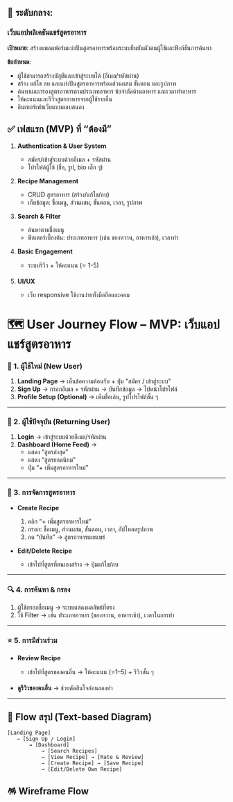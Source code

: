 ## 🚀 ระดับกลาง:

### เว็บแอปพลิเคชันแชร์สูตรอาหาร

**เป้าหมาย**: สร้างแพลตฟอร์มแบ่งปันสูตรอาหารพร้อมระบบยืนยันตัวตนผู้ใช้และฟังก์ชันการค้นหา

**ข้อกำหนด**:

- ผู้ใช้สามารถสร้างบัญชีและเข้าสู่ระบบได้ (อีเมล/รหัสผ่าน)
- สร้าง แก้ไข ลบ และแบ่งปันสูตรอาหารพร้อมส่วนผสม ขั้นตอน และรูปภาพ
- ค้นหาและกรองสูตรอาหารตามประเภทอาหาร ข้อจำกัดด้านอาหาร และเวลาทำอาหาร
- ให้คะแนนและรีวิวสูตรอาหารจากผู้ใช้รายอื่น
- อินเทอร์เฟซเว็บแบบตอบสนอง

## ✅ เฟสแรก (MVP) ที่ “ต้องมี”

1. **Authentication & User System**
   - สมัคร/เข้าสู่ระบบด้วยอีเมล + รหัสผ่าน
   - โปรไฟล์ผู้ใช้ (ชื่อ, รูป, bio เล็ก ๆ)

2. **Recipe Management**
   - CRUD สูตรอาหาร (สร้าง/แก้ไข/ลบ)
   - เก็บข้อมูล: ชื่อเมนู, ส่วนผสม, ขั้นตอน, เวลา, รูปภาพ

3. **Search & Filter**
   - ค้นหาตามชื่อเมนู
   - ฟิลเตอร์เบื้องต้น: ประเภทอาหาร (เช่น ของหวาน, อาหารเช้า), เวลาทำ

4. **Basic Engagement**
   - ระบบรีวิว + ให้คะแนน (⭐ 1-5)

5. **UI/UX**
   - เว็บ responsive ใช้งานง่ายทั้งมือถือและคอม

# 🗺️ User Journey Flow – MVP: เว็บแอปแชร์สูตรอาหาร

### 👤 1. ผู้ใช้ใหม่ (New User)

1. **Landing Page** → เห็นข้อความต้อนรับ + ปุ่ม "สมัคร / เข้าสู่ระบบ"
2. **Sign Up** → กรอกอีเมล + รหัสผ่าน → บันทึกข้อมูล → ไปหน้าโปรไฟล์
3. **Profile Setup (Optional)** → เพิ่มชื่อเล่น, รูปโปรไฟล์สั้น ๆ

---

### 🔑 2. ผู้ใช้ปัจจุบัน (Returning User)

1. **Login** → เข้าสู่ระบบด้วยอีเมล/รหัสผ่าน
2. **Dashboard (Home Feed)** →
   - แสดง “สูตรล่าสุด”
   - แสดง “สูตรยอดนิยม”
   - ปุ่ม “+ เพิ่มสูตรอาหารใหม่”

---

### 🍳 3. การจัดการสูตรอาหาร

- **Create Recipe**
  1. คลิก “+ เพิ่มสูตรอาหารใหม่”
  2. กรอก: ชื่อเมนู, ส่วนผสม, ขั้นตอน, เวลา, อัปโหลดรูปภาพ
  3. กด “บันทึก” → สูตรอาหารเผยแพร่

- **Edit/Delete Recipe**
  - เข้าไปที่สูตรที่ตนเองสร้าง → ปุ่มแก้ไข/ลบ

---

### 🔍 4. การค้นหา & กรอง

1. ผู้ใช้กรอกชื่อเมนู → ระบบแสดงผลลัพธ์ที่ตรง
2. ใช้ Filter → เช่น ประเภทอาหาร (ของหวาน, อาหารเช้า), เวลาในการทำ

---

### ⭐ 5. การมีส่วนร่วม

- **Review Recipe**
  - เข้าไปที่สูตรของคนอื่น → ให้คะแนน (⭐1–5) + รีวิวสั้น ๆ

- **ดูรีวิวของคนอื่น** → ช่วยตัดสินใจก่อนลองทำ

---

## 🧭 Flow สรุป (Text-based Diagram)

```
[Landing Page]
   → [Sign Up / Login]
       → [Dashboard]
           → [Search Recipes]
           → [View Recipe] → [Rate & Review]
           → [Create Recipe] → [Save Recipe]
           → [Edit/Delete Own Recipe]
```

## 🪅 Wireframe Flow

<?xml version='1.0' encoding='utf-8'?>

<mxfile host="app.diagrams.net"><diagram name="Wireframe Flow"><mxGraphModel dx="1422" dy="794" grid="1" gridSize="10" guides="1" tooltips="1" connect="1" arrows="1" fold="1" page="1" pageScale="1" pageWidth="827" pageHeight="1169" math="0" shadow="0"><root><mxCell id="0" /><mxCell id="1" parent="0" /><mxCell id="2" value="Landing Page&#10;[สมัคร / เข้าสู่ระบบ]" style="rounded=1;whiteSpace=wrap;html=1;" vertex="1" parent="1" attrib_extra="{'vertex': '1'}"><mxGeometry x="300" y="50" width="160" height="80" as="geometry" /></mxCell><mxCell id="3" value="Sign Up&#10;(อีเมล + รหัสผ่าน)" style="rounded=1;whiteSpace=wrap;html=1;" vertex="1" parent="1" attrib_extra="{'vertex': '1'}"><mxGeometry x="50" y="200" width="160" height="80" as="geometry" /></mxCell><mxCell id="4" value="Login&#10;(อีเมล + รหัสผ่าน)" style="rounded=1;whiteSpace=wrap;html=1;" vertex="1" parent="1" attrib_extra="{'vertex': '1'}"><mxGeometry x="500" y="200" width="160" height="80" as="geometry" /></mxCell><mxCell id="5" value="Dashboard&#10;สูตรล่าสุด / สูตรยอดนิยม / +เพิ่มสูตร" style="rounded=1;whiteSpace=wrap;html=1;" vertex="1" parent="1" attrib_extra="{'vertex': '1'}"><mxGeometry x="300" y="350" width="160" height="80" as="geometry" /></mxCell><mxCell id="6" value="Create Recipe&#10;(ชื่อ, ส่วนผสม, ขั้นตอน, เวลา, รูป)" style="rounded=1;whiteSpace=wrap;html=1;" vertex="1" parent="1" attrib_extra="{'vertex': '1'}"><mxGeometry x="50" y="500" width="160" height="80" as="geometry" /></mxCell><mxCell id="7" value="View Recipe&#10;(รายละเอียด + รีวิว)" style="rounded=1;whiteSpace=wrap;html=1;" vertex="1" parent="1" attrib_extra="{'vertex': '1'}"><mxGeometry x="300" y="500" width="160" height="80" as="geometry" /></mxCell><mxCell id="8" value="Search/Filter&#10;(ชื่อเมนู, ประเภท, เวลา)" style="rounded=1;whiteSpace=wrap;html=1;" vertex="1" parent="1" attrib_extra="{'vertex': '1'}"><mxGeometry x="550" y="500" width="160" height="80" as="geometry" /></mxCell><mxCell id="9" value="Rate &amp; Review&#10;(⭐1–5 + รีวิว)" style="rounded=1;whiteSpace=wrap;html=1;" vertex="1" parent="1" attrib_extra="{'vertex': '1'}"><mxGeometry x="300" y="700" width="160" height="80" as="geometry" /></mxCell><mxCell id="10" value="Edit/Delete Recipe" style="rounded=1;whiteSpace=wrap;html=1;" vertex="1" parent="1" attrib_extra="{'vertex': '1'}"><mxGeometry x="50" y="700" width="160" height="80" as="geometry" /></mxCell><mxCell id="11" edge="1" parent="1" source="2" target="3" style="endArrow=block;rounded=0;"><mxGeometry relative="1" as="geometry" /></mxCell><mxCell id="12" edge="1" parent="1" source="2" target="4" style="endArrow=block;rounded=0;"><mxGeometry relative="1" as="geometry" /></mxCell><mxCell id="13" edge="1" parent="1" source="3" target="5" style="endArrow=block;rounded=0;"><mxGeometry relative="1" as="geometry" /></mxCell><mxCell id="14" edge="1" parent="1" source="4" target="5" style="endArrow=block;rounded=0;"><mxGeometry relative="1" as="geometry" /></mxCell><mxCell id="15" edge="1" parent="1" source="5" target="6" style="endArrow=block;rounded=0;"><mxGeometry relative="1" as="geometry" /></mxCell><mxCell id="16" edge="1" parent="1" source="5" target="7" style="endArrow=block;rounded=0;"><mxGeometry relative="1" as="geometry" /></mxCell><mxCell id="17" edge="1" parent="1" source="5" target="8" style="endArrow=block;rounded=0;"><mxGeometry relative="1" as="geometry" /></mxCell><mxCell id="18" edge="1" parent="1" source="6" target="10" style="endArrow=block;rounded=0;"><mxGeometry relative="1" as="geometry" /></mxCell><mxCell id="19" edge="1" parent="1" source="7" target="9" style="endArrow=block;rounded=0;"><mxGeometry relative="1" as="geometry" /></mxCell></root></mxGraphModel></diagram></mxfile>

